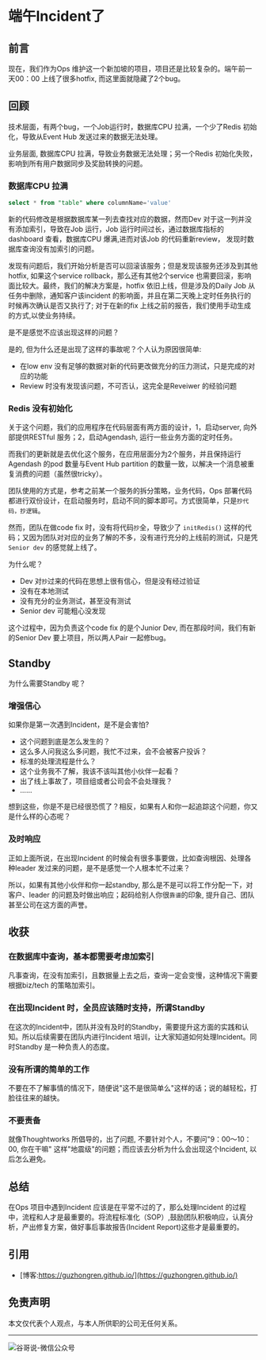 # 端午Incident了


## 前言


现在，我们作为Ops 维护这一个新加坡的项目，项目还是比较复杂的。端午前一天00：00 上线了很多hotfix, 而这里面就隐藏了2个bug。

## 回顾

技术层面，有两个bug，一个Job运行时，数据库CPU 拉满，一个少了Redis 初始化，导致从Event Hub 发送过来的数据无法处理。

业务层面, 数据库CPU 拉满，导致业务数据无法处理；另一个Redis 初始化失败，影响到所有用户数据同步及奖励转换的问题。

### 数据库CPU 拉满

```sql
select * from "table" where columnName='value'
```

新的代码修改是根据数据库某一列去查找对应的数据，然而Dev 对于这一列并没有添加索引，导致在Job 运行，Job 运行时间过长，通过数据库指标的dashboard 查看，数据库CPU 爆满,进而对该Job 的代码重新review， 发现时数据库查询没有加索引的问题。

发现有问题后，我们开始分析是否可以回滚该服务；但是发现该服务还涉及到其他hotfix, 如果这个service rollback，那么还有其他2个service 也需要回滚，影响面比较大。最终，我们的解决方案是，hotfix 依旧上线，但是涉及的Daily Job 从任务中删除，通知客户该incident 的影响面，并且在第二天晚上定时任务执行的时候再次确认是否又执行了; 对于在新的fix 上线之前的报告，我们使用手动生成的方式,以使业务持续。

是不是感觉不应该出现这样的问题？

是的, 但为什么还是出现了这样的事故呢？个人认为原因很简单:

* 在low env 没有足够的数据对新的代码更改做充分的压力测试，只是完成的对应的功能
* Review 时没有发现该问题，不可否认，这完全是Reveiwer 的经验问题

### Redis 没有初始化

关于这个问题，我们的应用程序在代码层面有两方面的设计，1，启动server, 向外部提供RESTful 服务；2，启动Agendash, 运行一些业务方面的定时任务。

而我们的更新就是去优化这个服务，在应用层面分为2个服务，并且保持运行Agendash 的pod 数量与Event Hub partition 的数量一致，以解决一个消息被重复消费的问题（虽然很tricky）。

团队使用的方式是，参考之前某一个服务的拆分策略，业务代码，Ops 部署代码都进行双份设计，在启动服务时，启动不同的脚本即可。方式很简单，只是`抄代码，抄逻辑`。

然而，团队在做code fix 时，没有将代码`抄`全，导致少了 `initRedis()` 这样的代码；又因为团队对对应的业务了解的不多，没有进行充分的上线前的测试，只是凭`Senior dev` 的感觉就上线了。


为什么呢？

* Dev 对`抄`过来的代码在思想上很有信心，但是没有经过验证
* 没有在本地测试
* 没有充分的业务测试，甚至没有测试
* Senior dev 可能粗心没发现

这个过程中，因为负责这个code fix 的是个Junior Dev, 而在那段时间，我们有新的Senior Dev 要上项目，所以两人Pair 一起修bug。

## Standby

为什么需要Standby 呢？

### 增强信心

如果你是第一次遇到Incident，是不是会害怕?

* 这个问题到底是怎么发生的？
* 这么多人问我这么多问题，我忙不过来，会不会被客户投诉？
* 标准的处理流程是什么？
* 这个业务我不了解，我该不该叫其他小伙伴一起看？
* 出了线上事故了，项目组或者公司会不会处理我？
* ......

想到这些，你是不是已经很恐慌了？相反，如果有人和你一起追踪这个问题，你又是什么样的心态呢？

### 及时响应

正如上面所说，在出现Incident 的时候会有很多事要做，比如查询根因、处理各种leader 发过来的问题，是不是感觉一个人根本忙不过来？

所以，如果有其他小伙伴和你一起standby, 那么是不是可以将工作分配一下，对客户、leader 的问题及时做出响应；起码给别人你很`靠谱`的印象, 提升自己、团队甚至公司在这方面的声誉。

## 收获

###  在数据库中查询，基本都需要考虑加索引

凡事查询，在没有加索引，且数据量上去之后，查询一定会变慢，这种情况下需要根据biz/tech 的策略加索引。

### 在出现Incident 时，全员应该随时支持，所谓Standby

在这次的Incident中，团队并没有及时的Standby，需要提升这方面的实践和认知。所以后续需要在团队内进行Incident 培训，让大家知道如何处理Incident。同时Standby 是一种负责人的态度。

### 没有所谓的简单的工作

不要在不了解事情的情况下，随便说"这不是很简单么"这样的话；说的越轻松，打脸往往来的越快。

### 不要责备

就像Thoughtworks 所倡导的，出了问题, 不要针对个人，不要问"9：00～10：00, 你在干嘛" 这样"地震级"的问题；而应该去分析为什么会出现这个Incident, 以后怎么避免。

## 总结

在Ops 项目中遇到Incident 应该是在平常不过的了，那么处理Incident 的过程中，流程和人才是最重要的。将流程标准化（SOP）,鼓励团队积极响应，认真分析，产出修复方案，做好事后事故报告(Incident Report)这些才是最重要的。

## 引用

* [博客:https://guzhongren.github.io/](https://guzhongren.github.io/)

## 免责声明

本文仅代表个人观点，与本人所供职的公司无任何关系。

----
![谷哥说-微信公众号](https://cdn.jsdelivr.net/gh/guzhongren/data-hosting@master/20210819/wechat.ae9zxgscqcg.png)


